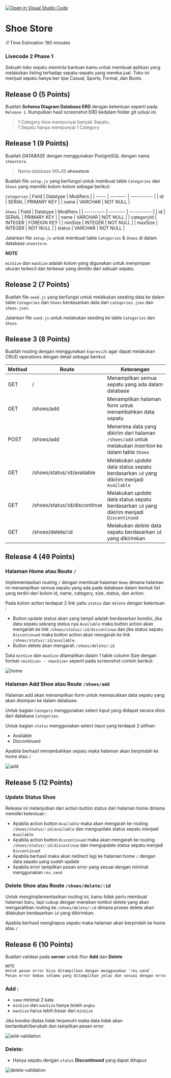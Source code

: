 [![Open in Visual Studio Code](https://classroom.github.com/assets/open-in-vscode-718a45dd9cf7e7f842a935f5ebbe5719a5e09af4491e668f4dbf3b35d5cca122.svg)](https://classroom.github.com/online_ide?assignment_repo_id=12440403&assignment_repo_type=AssignmentRepo)
# Shoe Store

_⏰_ Time Estimation 180 minutes 


### Livecode 2 Phase 1

Sebuah toko sepatu meminta bantuan kamu untuk membuat aplikasi yang melakukan listing terhadap sepatu-sepatu yang mereka jual. Toko ini menjual sepatu hanya ber tipe Casual, Sports, Formal, dan Boots.

## Release 0 (5 Points)
Buatlah **Schema Diagram Database ERD** dengan ketentuan seperti pada `Release 1`. Kumpulkan hasil screenshot ERD kedalam folder git solusi ini.
> 1 Category bisa mempunyai banyak Sepatu,  
> 1 Sepatu hanya mempunyai 1 Category

## Release 1 (9 Points)
Buatlah *DATABASE* dengan menggunakan PostgreSQL dengan nama `shoestore`.
> Nama database WAJIB **shoestore**


Buatlah file `setup.js` yang berfungsi untuk membuat table `Categories` dan `Shoes` yang memiliki kolom-kolom sebagai berikut:

`Categories`
| Field | Datatype | Modifiers   |
| ----- | -------- | ----------- |
| id    | SERIAL   | PRIMARY KEY |
| name  | VARCHAR  | NOT NULL    |


`Shoes`
| Field      | Datatype | Modifiers   |
| ---------- | -------- | ----------- |
| id         | SERIAL   | PRIMARY KEY |
| name       | VARCHAR  | NOT NULL    |
| categoryId | INTEGER  | FOREIGN KEY |
| minSize    | INTEGER  | NOT NULL    |
| maxSize    | INTEGER  | NOT NULL    |
| status     | VARCHAR  | NOT NULL    |

Jalankan file `setup.js` untuk membuat table `Categories` & `Shoes` di dalam database `shoestore`.

**NOTE**

`minSize` dan `maxSize` adalah kolom yang digunakan untuk menyimpan ukuran terkecil dan terbesar yang dimiliki dari sebuah sepatu.

## Release 2 (7 Points)
Buatlah file `seed.js` yang berfungsi untuk melakukan seeding data ke dalam table `Categories` dan `Shoes` berdasarkan data dari `categories.json` dan `shoes.json`.

Jalankan file `seed.js` untuk melakukan seeding ke table `Categories` dan `Shoes`.

## Release 3 (8 Points)

Buatlah routing dengan menggunakan `ExpressJS` agar dapat melakukan CRUD operations dengan detail sebagai berikut:

| Method | Route                         | Keterangan                                                                                              |
| ------ | ----------------------------- | ------------------------------------------------------------------------------------------------------- |
| GET    | /                             | Menampilkan semua sepatu yang ada dalam database                                                        |
| GET    | /shoes/add                    | Menampilkan halaman form untuk menambahkan data sepatu                                                  |
| POST   | /shoes/add                    | Menerima data yang dikirim dari halaman `/shoes/add` untuk melakukan _insertion_ ke dalam table `Shoes` |
| GET    | /shoes/status/:id/available   | Melakukan _update_ data status sepatu berdasarkan `id` yang dikirim menjadi `Available`                 |
| GET    | /shoes/status/:id/discontinue | Melakukan _update_ data status sepatu berdasarkan `id` yang dikirim menjadi `Discontinued`              |
| GET    | /shoes/delete/:id             | Melakukan _delete_ data sepatu berdasarkan `id` yang dikirimkan                                         |

## Release 4 (49 Points)
### Halaman Home atau Route `/`
Implementasikan routing `/` dengan membuat halaman `Home` dimana halaman ini menampilkan semua sepatu yang ada pada database dalam bentuk list yang terdiri dari kolom id, name, category, size, status, dan action.

Pada kolom action terdapat 2 link yaitu `status` dan `delete` dengan ketentuan :
 - Button update status akan yang tampil adalah berdasarkan kondisi, jika data sepatu sekrang status nya `Available` maka button action akan mengarah ke link `/shoes/status/:id/discontinue` dan jika status sepatu `Discontinued` maka button action akan mengarah ke link `/shoes/status/:id/available`.
 - Button delete akan mengarah  `/shoes/delete/:id`

Data `minSize` dan `maxSize` ditampilkan dalam 1 table column Size dengan format `<minSize> - <maxSize>` seperti pada screenshot contoh berikut:

![home](./assets/home.png "home")

### Halaman Add Shoe atau Route `/shoes/add`
Halaman add akan menampilkan form untuk memasukkan data sepatu yang akan disimpan ke dalam database.

Untuk bagian `Category` menggunakan select input yang didapat secara dinis dari database `Categories`.

Untuk bagian `status` menggunakan select input yang terdapat 2 pilihan:
  - Available
  - Discontinued

Apabila berhasil menambahkan sepatu maka halaman akan berpindah ke home atau `/`

![add](./assets/addForm.png "add")

## Release 5 (12 Points)
### Update Status Shoe 
Release ini melanjutkan dari action button status dari halaman home dimana memiliki ketentuan :
 - Apabila action button `Available` maka akan mengarah ke routing `/shoes/status/:id/available` dan mengupdate status sepatu menjadi `Available`
 - Apabila action button `Discontinued` maka akan mengarah ke routing `/shoes/status/:id/discontinue` dan mengupdate status sepatu menjadi `Discontinued`
 - Apabila berhasil maka akan redirect lagi ke halaman home `/` dengan data sepatu yang sudah update
 - Apabila error tampilkan pesan error yang sesuai dengan minimal menggunakan `res.send`

### Delete Shoe atau Route `/shoes/delete/:id`
Untuk mengimplementasikan routing ini, kamu tidak perlu membuat halaman baru, tapi cukup dengan menekan tombol delete yang akan mengarahkan routing ke `/shoes/delete/:id` dimana proses delete akan dilakukan berdasarkan `id` yang dikirimkan. 

Apabila berhasil menghapus sepatu maka halaman akan berpindah ke home atau `/`

## Release 6 (10 Points)
Buatlah validasi pada **server** untuk fitur **Add** dan **Delete**

```txt
NOTE
Untuk pesan error bisa ditampilkan dengan menggunakan `res.send`. 
Pesan error bebas selama yang ditampilkan jelas dan sesuai dengan error yang terjadi.
```

### Add :
- `name`  minimal 2 kata
- `minSize` dan `maxSize` hanya boleh `angka`
- `maxSize` harus lebih besar dari `minSize`

Jika kondisi diatas tidak terpenuhi maka data tidak akan bertambah/berubah dan tampilkan pesan error.

![add-validation](./assets/addForm-validation.png "add-validation")

### Delete:
- Hanya sepatu dengan `status` **Discontinued** yang dapat dihapus

![delete-validation](./assets/delete-validation.png "delete-validation")



